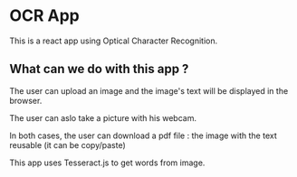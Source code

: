 # OCR App

This is a react app using  Optical Character Recognition.

## What can we do with this app ?

The user can upload an image and the image's text will be displayed in the browser.

The user can aslo take a picture with his webcam.

In both cases, the user can download a pdf file : the image with the text reusable (it can be copy/paste)

This app uses Tesseract.js to get words from image.
